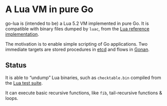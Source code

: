 A Lua VM in pure Go
===================

go-lua is (intended to be) a Lua 5.2 VM implemented in pure Go. It is compatible with binary files dumped by ```luac```, from the [Lua reference implementation](http://www.lua.org/).

The motivation is to enable simple scripting of Go applications. Two immediate targets are stored procedures in [etcd](https://github.com/coreos/etcd) and flows in [Gonan](https://github.com/csfrancis/gonan).

Status
------

It is able to “undump” Lua binaries, such as ```checktable.bin``` compiled from the [Lua test suite](http://www.lua.org/tests/5.2/).

It can execute basic recursive functions, like ```fib```, tail-recursive functions & loops.
